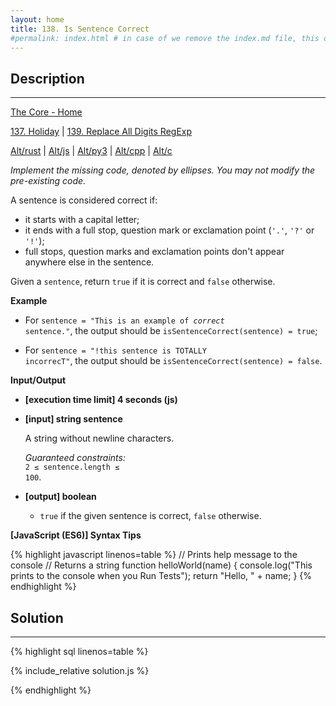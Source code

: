 ```yaml
---
layout: home
title: 138. Is Sentence Correct
#permalink: index.html # in case of we remove the index.md file, this doc will be the index page
---
```


<div class="row">
<div class="columnStmt" markdown="1">

## Description

---

[The Core - Home](../../code-signal-arcade-thecore/README.html)

[137. Holiday](../137_holiday/README.html) | [139. Replace All Digits RegExp](../139_replaceAllDigitsRegExp/README.md)

[Alt/rust](./Alt_rust/README.md) | [Alt/js](./Alt_js/README.html) | [Alt/py3](./Alt_py3/README.md) | [Alt/cpp](./Alt_cpp/README.md) | [Alt/c](./Alt_c/README.md)

_Implement the missing code, denoted by ellipses. You may not modify the pre-existing code._

A sentence is considered correct if:

- it starts with a capital letter;
- it ends with a full stop, question mark or exclamation point (<code>'.'</code>, <code>'?'</code> or <code>'!'</code>);
- full stops, question marks and exclamation points don't appear anywhere else in the sentence.

Given a <code>sentence</code>, return <code>true</code> if it is correct and <code>false</code> otherwise.

**Example**

- For <code>sentence = "This is an example of _correct_ sentence."</code>,
  the output should be
  <code>isSentenceCorrect(sentence) = true</code>;

- For <code>sentence = "!this sentence is TOTALLY incorrecT"</code>,
  the output should be
  <code>isSentenceCorrect(sentence) = false</code>.

**Input/Output**

- **[execution time limit] 4 seconds (js)**
- **[input] string sentence**

  A string without newline characters.

  _Guaranteed constraints:_<br>
  <code>2 ≤ sentence.length ≤ 100</code>.

* **[output] boolean**

  - <code>true</code> if the given sentence is correct, <code>false</code> otherwise.

**[JavaScript (ES6)] Syntax Tips**

{% highlight javascript linenos=table %}
// Prints help message to the console
// Returns a string
function helloWorld(name) {
console.log("This prints to the console when you Run Tests");
return "Hello, " + name;
}
{% endhighlight %}

</div>
<div class="columnSol" markdown="1">

## Solution

---

{% highlight sql linenos=table %}

{% include_relative solution.js %}

{% endhighlight %}

</div>
</div>
